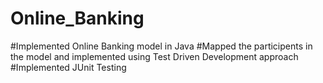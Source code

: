# Online_Banking
#Implemented Online Banking model in Java
#Mapped the participents in the model and implemented using Test Driven Development approach
#Implemented JUnit Testing
